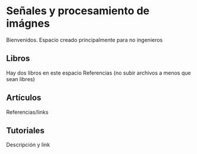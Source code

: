 # Señales y procesamiento de imágnes
Bienvenidos. Espacio creado principalmente para no ingenieros

## Libros

Hay dos libros en este espacio
Referencias (no subir archivos a menos que sean libres)

## Artículos

Referencias/links

## Tutoriales

Descripción y link


	


